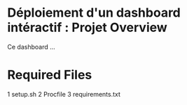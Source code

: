 # Déploiement d'un dashboard intéractif : Projet Overview
Ce dashboard ...






# Required Files
1 setup.sh
2 Procfile
3 requirements.txt
